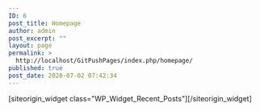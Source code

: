 ```yaml
---
ID: 6
post_title: Homepage
author: admin
post_excerpt: ""
layout: page
permalink: >
  http://localhost/GitPushPages/index.php/homepage/
published: true
post_date: 2020-07-02 07:42:34
---
```

<div id="pl-6"  class="panel-layout" ><div id="pg-6-0"  class="panel-grid panel-no-style" ><div id="pgc-6-0-0"  class="panel-grid-cell"  data-weight="1" ><div id="panel-6-0-0-0" class="so-panel widget panel-first-child panel-last-child" data-index="0" ></div></div></div><div id="pg-6-1"  class="panel-grid panel-no-style"  data-style="{&quot;background_image_attachment&quot;:false,&quot;background_display&quot;:&quot;tile&quot;,&quot;cell_alignment&quot;:&quot;flex-start&quot;}"  data-ratio="1"  data-ratio-direction="right" ><div id="pgc-6-1-0"  class="panel-grid-cell"  data-weight="1" ><div id="panel-6-1-0-0" class="so-panel widget widget_recent-posts widget_recent_entries panel-first-child panel-last-child" data-index="1" data-style="{&quot;background_image_attachment&quot;:false,&quot;background_display&quot;:&quot;tile&quot;}" >[siteorigin_widget class="WP_Widget_Recent_Posts"]<input type="hidden" value="{&quot;instance&quot;:{&quot;title&quot;:&quot;&quot;,&quot;number&quot;:5,&quot;show_date&quot;:false,&quot;so_sidebar_emulator_id&quot;:&quot;recent-posts-610001&quot;,&quot;option_name&quot;:&quot;widget_recent-posts&quot;},&quot;args&quot;:{&quot;before_widget&quot;:&quot;&lt;div id=\&quot;panel-6-1-0-0\&quot; class=\&quot;so-panel widget widget_recent-posts widget_recent_entries panel-first-child panel-last-child\&quot; data-index=\&quot;1\&quot; data-style=\&quot;{&amp;quot;background_image_attachment&amp;quot;:false,&amp;quot;background_display&amp;quot;:&amp;quot;tile&amp;quot;}\&quot; &gt;&quot;,&quot;after_widget&quot;:&quot;&lt;\/div&gt;&quot;,&quot;before_title&quot;:&quot;&lt;h3 class=\&quot;widget-title\&quot;&gt;&quot;,&quot;after_title&quot;:&quot;&lt;\/h3&gt;&quot;,&quot;widget_id&quot;:&quot;widget-1-0-0&quot;}}" />[/siteorigin_widget]</div></div></div></div>